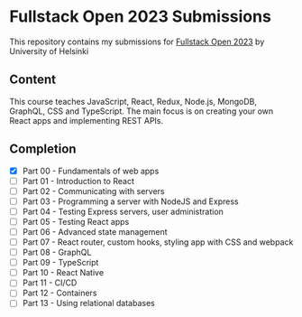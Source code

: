 
# Fullstack Open 2023 Submissions
This repository contains my submissions for [Fullstack Open 2023](https://fullstackopen.com/) by University of Helsinki

## Content
This course teaches JavaScript, React, Redux, Node.js, MongoDB, GraphQL, CSS and TypeScript. The main focus is on creating your own React apps and implementing REST APIs.

## Completion

 - [x] Part 00 - Fundamentals of web apps
 - [ ] Part 01 - Introduction to React
 - [ ] Part 02 - Communicating with servers
 - [ ] Part 03 - Programming a server with NodeJS and Express
 - [ ] Part 04 - Testing Express servers, user administration
 - [ ] Part 05 - Testing React apps
 - [ ] Part 06 - Advanced state management
 - [ ] Part 07 - React router, custom hooks, styling app with CSS and webpack
 - [ ] Part 08 - GraphQL
 - [ ] Part 09 - TypeScript
 - [ ] Part 10 - React Native
 - [ ] Part 11 - CI/CD
 - [ ] Part 12 - Containers
 - [ ] Part 13 - Using relational databases